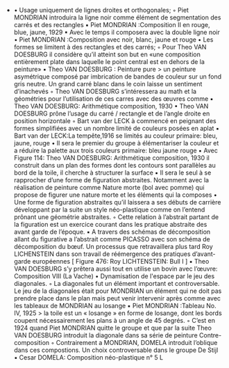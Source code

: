 - • Usage uniquement de lignes droites et orthogonales;
          ◦ Piet MONDRIAN introduira la ligne noir comme élément de segmentation des carrés et des rectangles
              ▪ Piet MONDRIAN :Composition II en rouge, blue, jaune, 1929
              ▪ Avec le temps il composera avec la double ligne noir
                  • Piet MONDRIAN :Composition avec noir, blanc, jaune et rouge
      • Les formes se limitent à des rectangles et des carrés;
          ◦ Pour Theo VAN DOESBURG il considère qu’il atteint son but en «une composition entièrement plate dans laquelle le point central est en dehors de la peinture»
              ▪ Theo VAN DOESBURG : Peinture pure > un peinture asymétrique composé par imbrication de bandes de couleur sur un fond gris neutre. Un grand carré blanc dans le coin laisse un sentiment d’inachevés
          ◦ Theo VAN DOESBURG s’intéressera au math et la géométries pour l’utilisation de ces carres avec des œuvres comme 
              ▪ Theo VAN DOESBURG: Arithmétique composition, 1930
                  • Theo VAN DOESBURG  prône l’usage du carré / rectangle et de l’angle droite en position horizontale
          ◦ Bart van der LECK à commencé en peignant des formes simplifiées avec un nombre limité de couleurs posées en aplat
              ▪ Bart van der LECK:La tempête,1916 se limités au couleur primaire: bleu, jaune, rouge
                  • Il sera le premier du groupe à élémentariser la couleur et a réduire la palette aux trois couleurs primaire: bleu jaune rouge
              ▪ Avec Figure 114: Theo VAN DOESBURG: Arithmétique composition, 1930 il construit dans un plan des formes dont les contours sont parallèles au bord de la toile, il cherche à structurer la surface 
              ▪ Il sera le seul à se rapprocher d’une forme de figuration abstraites. Notamment avec la réalisation de peinture comme Nature morte (bol avec pomme) qui propose de figurer une  nature morte et les éléments qui la composes
                  • Une forme de figuration abstraites qu’il laissera a ses débuts de carrière développant par la suite un style néo-plastique comme on l’entend prônant une géométrie abstraites.
          ◦ Cette relation à l’abstrait partant de la figuration est un exercice courant dans les pratique abstraite des avant garde de l’époque.
              ▪ A travers des schémas de décomposition allant du figurative a l’abstrait comme PICASSO avec son schéma de décomposition du bœuf. Un processus que retravaillera plus tard Roy LICHENSTEIN dans son travail de réémergence des pratiques d’avant-garde européennes [ Figure 476: Roy LICHTENSTEIN: Bull I ]
              ▪ Theo VAN DOESBURG s’y prêtera aussi tout en utilise un bovin avec l’œuvre: Composition VIII (La Vache) 
      • Dynamisation de l'espace par le jeu des diagonales.
          ◦ La diagonales fut un élément important et controversable. Le jeu de la diagonales était pour MONDRIAN un élément qui ne doit pas prendre place dans le plan mais peut venir intervenir après comme avec les tableaux de MONDRIAN au losange
              ▪ Piet MONDRIAN :Tableau No. IV, 1925 > la toile est un « losange » en forme de losange, dont les bords coupent nécessairement les plans à un angle de 45 degrés. 
          ◦ C’est en 1924 quand Piet MONDRIAN quitte le groupe et que par la suite Theo VAN DOESBURG introduit la diagonale dans sa série de peinture Contre-composition
          ◦ Contrairement a MONDRIAN, DOMELA introduit l’oblique dans ces compostions. Un choix controversable dans le groupe De Stijl
              ▪ Cesar DOMELA: Composition néo-plastique n° 5 L